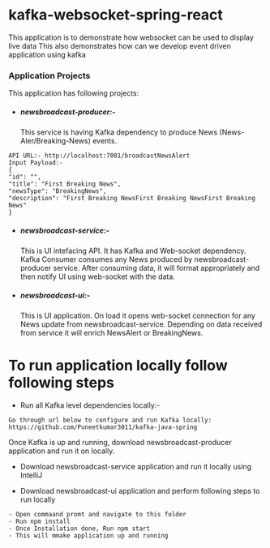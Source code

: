 # kafka-websocket-spring-react

This application is to demonstrate how websocket can be used to display live data
This also demonstrates how can we develop event driven application using kafka

### Application Projects

This application has following projects:

- ##### newsbroadcast-producer:-
  This service is having Kafka dependency to produce News (News-Aler/Breaking-News) events.

```
API URL:- http://localhost:7001/broadcastNewsAlert
Input Payload:-
{
"id": "",
"title": "First Breaking News",
"newsType": "BreakingNews",
"description": "First Breaking NewsFirst Breaking NewsFirst Breaking News"
}
```

- ##### newsbroadcast-service:-

  This is UI intefacing API. It has Kafka and Web-socket dependency.
  Kafka Consumer consumes any News produced by newsbroadcast-producer service.
  After consuming data, it will format appropriately and then notify UI using web-socket with the data.

- ##### newsbroadcast-ui:-
  This is UI application. On load it opens web-socket connection for any News update from newsbroadcast-service.
  Depending on data received from service it will enrich NewsAlert or BreakingNews.

# To run application locally follow following steps

- Run all Kafka level dependencies locally:-

```
Go through url below to configure and run Kafka locally:
https://github.com/Puneetkumar3011/kafka-java-spring
```

Once Kafka is up and running, download newsbroadcast-producer application
and run it on locally.

- Download newsbroadcast-service application and run it locally using IntelliJ

- Download newsbroadcast-ui application and perform following steps to run locally

```
- Open commaand promt and navigate to this folder
- Run npm install
- Once Installation done, Run npm start
- This will mmake application up and running
```
